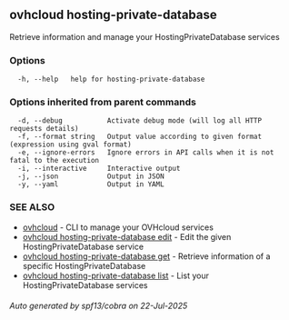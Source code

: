 ## ovhcloud hosting-private-database

Retrieve information and manage your HostingPrivateDatabase services

### Options

```
  -h, --help   help for hosting-private-database
```

### Options inherited from parent commands

```
  -d, --debug           Activate debug mode (will log all HTTP requests details)
  -f, --format string   Output value according to given format (expression using gval format)
  -e, --ignore-errors   Ignore errors in API calls when it is not fatal to the execution
  -i, --interactive     Interactive output
  -j, --json            Output in JSON
  -y, --yaml            Output in YAML
```

### SEE ALSO

* [ovhcloud](ovhcloud.md)	 - CLI to manage your OVHcloud services
* [ovhcloud hosting-private-database edit](ovhcloud_hosting-private-database_edit.md)	 - Edit the given HostingPrivateDatabase service
* [ovhcloud hosting-private-database get](ovhcloud_hosting-private-database_get.md)	 - Retrieve information of a specific HostingPrivateDatabase
* [ovhcloud hosting-private-database list](ovhcloud_hosting-private-database_list.md)	 - List your HostingPrivateDatabase services

###### Auto generated by spf13/cobra on 22-Jul-2025

